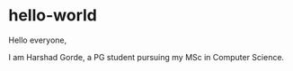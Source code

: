 # hello-world

Hello everyone,

I am Harshad Gorde, a PG student pursuing my MSc in Computer Science.
